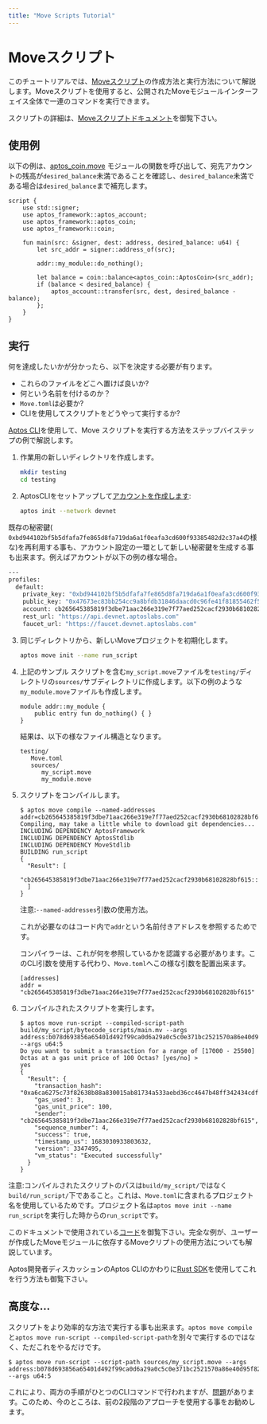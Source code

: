 ```yaml
---
title: "Move Scripts Tutorial"
---
```


# Moveスクリプト

このチュートリアルでは、[Moveスクリプト](../../book/modules-and-scripts.md)の作成方法と実行方法について解説します。Moveスクリプトを使用すると、公開されたMoveモジュールインターフェイス全体で一連のコマンドを実行できます。

スクリプトの詳細は、[Moveスクリプトドキュメント](./index.md)を御覧下さい。

## 使用例

以下の例は、[aptos_coin.move](https://github.com/aptos-labs/aptos-core/blob/main/aptos-move/framework/aptos-framework/sources/aptos_coin.move) モジュールの関数を呼び出して、宛先アカウントの残高が`desired_balance`未満であることを確認し、`desired_balance`未満である場合は`desired_balance`まで補充します。

```move
script {
    use std::signer;
    use aptos_framework::aptos_account;
    use aptos_framework::aptos_coin;
    use aptos_framework::coin;

    fun main(src: &signer, dest: address, desired_balance: u64) {
        let src_addr = signer::address_of(src);

        addr::my_module::do_nothing();

        let balance = coin::balance<aptos_coin::AptosCoin>(src_addr);
        if (balance < desired_balance) {
            aptos_account::transfer(src, dest, desired_balance - balance);
        };
    }
}
```

## 実行

何を達成したいかが分かったら、以下を決定する必要が有ります。

- これらのファイルをどこへ置けば良いか?
- 何という名前を付けるのか？
- `Move.toml`は必要か?
- CLIを使用してスクリプトをどうやって実行するか?

[Aptos CLI](../../../tools/aptos-cli/use-cli/use-aptos-cli.md)を使用して、Move スクリプトを実行する方法をステップバイステップの例で解説します。

1. 作業用の新しいディレクトリを作成します。

   ```sh
   mkdir testing
   cd testing
   ```

2. AptosCLIをセットアップして[アカウントを作成します](../../../tools/aptos-cli/use-cli/use-aptos-cli.md#use-the-aptos-cli):

   ```sh
   aptos init --network devnet
   ```

既存の秘密鍵( `0xbd944102bf5b5dfafa7fe865d8fa719da6a1f0eafa3cd600f93385482d2c37a4`の様な)を再利用する事も、アカウント設定の一環として新しい秘密鍵を生成する事も出来ます。例えばアカウントが以下の例の様な場合。

   ```sh
   ---
   profiles:
     default:
       private_key: "0xbd944102bf5b5dfafa7fe865d8fa719da6a1f0eafa3cd600f93385482d2c37a4"
       public_key: "0x47673ec83bb254cc9a8bfdb31846daacd0c96fe41f81855462f5fc5306312b1b"
       account: cb265645385819f3dbe71aac266e319e7f77aed252cacf2930b68102828bf615
       rest_url: "https://api.devnet.aptoslabs.com"
       faucet_url: "https://faucet.devnet.aptoslabs.com"
   ```

3. 同じディレクトリから、新しいMoveプロジェクトを初期化します。

   ```sh
   aptos move init --name run_script
   ```

4. 上記のサンプル スクリプトを含む`my_script.move`ファイルを`testing/`ディレクトリの`sources/`サブディレクトリに作成します。以下の例のような`my_module.move`ファイルも作成します。

   ```
   module addr::my_module {
       public entry fun do_nothing() { }
   }
   ```

   結果は、以下の様なファイル構造となります。
   

   ```
   testing/
      Move.toml
      sources/
         my_script.move
         my_module.move
   ```

5. スクリプトをコンパイルします。

   ```
   $ aptos move compile --named-addresses addr=cb265645385819f3dbe71aac266e319e7f77aed252cacf2930b68102828bf615
   Compiling, may take a little while to download git dependencies...
   INCLUDING DEPENDENCY AptosFramework
   INCLUDING DEPENDENCY AptosStdlib
   INCLUDING DEPENDENCY MoveStdlib
   BUILDING run_script
   {
     "Result": [
       "cb265645385819f3dbe71aac266e319e7f77aed252cacf2930b68102828bf615::my_module"
     ]
   }
   ```

   注意:`--named-addresses`引数の使用方法。
   <!-- This is necessary because in the code we refer to this named address called `addr`. -->
   <!-- これは、参照するコード内でこの名前付きアドレスが`addr`と呼ばれるので必要です。 -->
   <!-- This is necessary because we refer to this named address called `addr` in the code. -->
   これが必要なのはコード内で`addr`という名前付きアドレスを参照するためです。

   コンパイラーは、これが何を参照しているかを認識する必要があります。このCLI引数を使用する代わり、`Move.toml`へこの様な引数を配置出来ます。

   ```
   [addresses]
   addr = "cb265645385819f3dbe71aac266e319e7f77aed252cacf2930b68102828bf615"
   ```

6. コンパイルされたスクリプトを実行します。
   ```
   $ aptos move run-script --compiled-script-path build/my_script/bytecode_scripts/main.mv --args address:b078d693856a65401d492f99ca0d6a29a0c5c0e371bc2521570a86e40d95f823 --args u64:5
   Do you want to submit a transaction for a range of [17000 - 25500] Octas at a gas unit price of 100 Octas? [yes/no] >
   yes
   {
     "Result": {
       "transaction_hash": "0xa6ca6275c73f82638b88a830015ab81734a533aebd36cc4647b48ff342434cdf",
       "gas_used": 3,
       "gas_unit_price": 100,
       "sender": "cb265645385819f3dbe71aac266e319e7f77aed252cacf2930b68102828bf615",
       "sequence_number": 4,
       "success": true,
       "timestamp_us": 1683030933803632,
       "version": 3347495,
       "vm_status": "Executed successfully"
     }
   }
   ```

注意:コンパイルされたスクリプトのパスは`build/my_script/`ではなく`build/run_script/`下であること。これは、`Move.toml`に含まれるプロジェクト名を使用しているためです。プロジェクト名は`aptos move init --name run_script`を実行した時からの`run_script`です。
<!-- (????) -->
<!-- which is run_script from when we ran aptos move init --name run_script. -->

このドキュメントで使用されている[コード](https://github.com/banool/move-examples/tree/main/run_script)を御覧下さい。完全な例が、ユーザーが作成したMoveモジュールに依存するMoveクリプトの使用方法についても解説しています。

Aptos開発者ディスカッションのAptos CLIのかわりに[Rust SDK](https://github.com/aptos-labs/aptos-developer-discussions/discussions/24)を使用してこれを行う方法も御覧下さい。

## 高度な...

スクリプトをより効率的な方法で実行する事も出来ます。`aptos move compile`と`aptos move run-script --compiled-script-path`を別々で実行するのではなく、ただこれをやるだけです。
```
$ aptos move run-script --script-path sources/my_script.move --args address:b078d693856a65401d492f99ca0d6a29a0c5c0e371bc2521570a86e40d95f823 --args u64:5
```

これにより、両方の手順がひとつのCLIコマンドで行われますが、[問題](https://github.com/aptos-labs/aptos-core/issues/5733)があります。このため、今のところは、前の2段階のアプローチを使用する事をお勧めします。